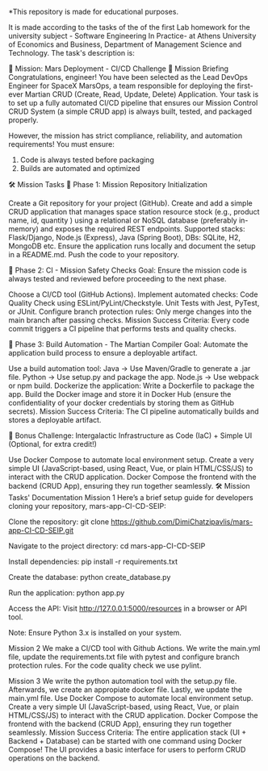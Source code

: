 *This repository is made for educational purposes.

It is made according to the tasks of the of the first Lab homework for the university subject - Software Engineering In Practice- at Athens University of Economics and Business, Department of Management Science and Technology. The task's description is:

🚀 Mission: Mars Deployment - CI/CD Challenge 🌌
Mission Briefing
Congratulations, engineer! You have been selected as the Lead DevOps Engineer for SpaceX MarsOps, a team responsible for deploying the first-ever Martian CRUD (Create, Read, Update, Delete) Application. Your task is to set up a fully automated CI/CD pipeline that ensures our Mission Control CRUD System (a simple CRUD app) is always built, tested, and packaged properly.

However, the mission has strict compliance, reliability, and automation requirements! You must ensure:

1. Code is always tested before packaging
2. Builds are automated and optimized

🛠️ Mission Tasks
🚦 Phase 1: Mission Repository Initialization

Create a Git repository for your project (GitHub).
Create and add a simple CRUD application that manages space station resource stock (e.g., product name, id, quantity ) using a relational or NoSQL database (preferably in-memory) and exposes the required REST endpoints.
Supported stacks: Flask/Django, Node.js (Express), Java (Spring Boot), DBs: SQLite, H2, MongoDB etc.
Ensure the application runs locally and document the setup in a README.md.
Push the code to your repository.

🚀 Phase 2: CI - Mission Safety Checks
Goal: Ensure the mission code is always tested and reviewed before proceeding to the next phase.

Choose a CI/CD tool (GitHub Actions).
Implement automated checks:
Code Quality Check using ESLint/PyLint/Checkstyle.
Unit Tests with Jest, PyTest, or JUnit.
Configure branch protection rules:
Only merge changes into the main branch after passing checks.
Mission Success Criteria:
Every code commit triggers a CI pipeline that performs tests and quality checks.

🚢 Phase 3: Build Automation - The Martian Compiler
Goal: Automate the application build process to ensure a deployable artifact.

Use a build automation tool:
Java → Use Maven/Gradle to generate a .jar file.
Python → Use setup.py and package the app.
Node.js → Use webpack or npm build.
Dockerize the application:
Write a Dockerfile to package the app.
Build the Docker image and store it in Docker Hub (ensure the confidentiality of your docker credentials by storing them as GitHub secrets).
Mission Success Criteria:
The CI pipeline automatically builds and stores a deployable artifact.

🎯 Bonus Challenge: Intergalactic Infrastructure as Code (IaC) + Simple UI
(Optional, for extra credit!)

Use Docker Compose to automate local environment setup.
Create a very simple UI (JavaScript-based, using React, Vue, or plain HTML/CSS/JS) to interact with the CRUD application.
Docker Compose the frontend with the backend (CRUD App), ensuring they run together seamlessly.
🛠️ Mission Tasks' Documentation
Mission 1
Here’s a brief setup guide for developers cloning your repository, mars-app-CI-CD-SEIP:

Clone the repository: git clone https://github.com/DimiChatzipavlis/mars-app-CI-CD-SEIP.git

Navigate to the project directory: cd mars-app-CI-CD-SEIP

Install dependencies: pip install -r requirements.txt

Create the database: python create_database.py

Run the application: python app.py

Access the API: Visit http://127.0.0.1:5000/resources in a browser or API tool.

Note: Ensure Python 3.x is installed on your system.

Mission 2
We make a CI/CD tool with Github Actions. We write the main.yml file, update the requirements.txt file with pytest and configure branch protection rules. For the code quality check we use pylint.

Mission 3
We write the python automation tool with the setup.py file. Afterwards, we create an appropiate docker file. Lastly, we update the main.yml file.
Use Docker Compose to automate local environment setup.
Create a very simple UI (JavaScript-based, using React, Vue, or plain HTML/CSS/JS) to interact with the CRUD application.
Docker Compose the frontend with the backend (CRUD App), ensuring they run together seamlessly.
Mission Success Criteria:
The entire application stack (UI + Backend + Database) can be started with one command using Docker Compose!
The UI provides a basic interface for users to perform CRUD operations on the backend.
